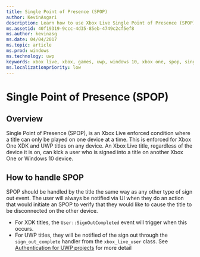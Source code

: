 ```yaml
---
title: Single Point of Presence (SPOP)
author: KevinAsgari
description: Learn how to use Xbox Live Single Point of Presence (SPOP) to ensure that a title is played on only a single device at a time.
ms.assetid: 40f19319-9ccc-4d35-85eb-4749c2cf5ef8
ms.author: kevinasg
ms.date: 04/04/2017
ms.topic: article
ms.prod: windows
ms.technology: uwp
keywords: xbox live, xbox, games, uwp, windows 10, xbox one, spop, single point of presence
ms.localizationpriority: low
---
```


# Single Point of Presence (SPOP)

## Overview
Single Point of Presence (SPOP), is an Xbox Live enforced condition where a title can only be played on one device at a time. This is enforced for Xbox One XDK and UWP titles on any device.
An Xbox Live title, regardless of the device it is on, can kick a user who is signed into a title on another Xbox One or Windows 10 device.

## How to handle SPOP
SPOP should be handled by the title the same way as any other type of sign out event. The user will always be notified via UI when they do an action that would initiate an SPOP to verify that they would like to cause the title to be disconnected on the other device.

* For XDK titles, the `User::SignOutCompleted` event will trigger when this occurs.
* For UWP titles, they will be notified of the sign out through the `sign_out_complete` handler from the `xbox_live_user` class. See [Authentication for UWP projects](authentication-for-UWP-projects.md) for more detail
